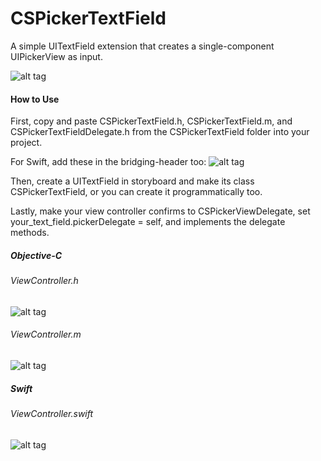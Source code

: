 # CSPickerTextField
A simple UITextField extension that creates a single-component UIPickerView as input.

![alt tag](https://raw.github.com/newcseanc/CSPickerTextField/master/Assets/Demo_scaled.gif)


#### How to Use
First, copy and paste CSPickerTextField.h, CSPickerTextField.m, and CSPickerTextFieldDelegate.h from the CSPickerTextField folder into your project.

For Swift, add these in the bridging-header too:
![alt tag](https://raw.github.com/newcseanc/CSPickerTextField/master/Assets/Swift-1.png)

Then, create a UITextField in storyboard and make its class CSPickerTextField, or you can create it programmatically too.

Lastly, make your view controller confirms to CSPickerViewDelegate, set your_text_field.pickerDelegate = self, and implements the delegate methods.

##### Objective-C
###### ViewController.h
![alt tag](https://raw.github.com/newcseanc/CSPickerTextField/master/Assets/ObjC-1.png)

###### ViewController.m
![alt tag](https://raw.github.com/newcseanc/CSPickerTextField/master/Assets/ObjC-2.png)

##### Swift
###### ViewController.swift
![alt tag](https://raw.github.com/newcseanc/CSPickerTextField/master/Assets/Swift-2.png)
